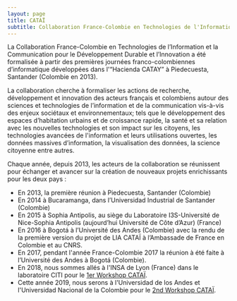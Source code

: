```yaml
---
layout: page
title: CATAÏ
subtitle: Collaboration France-Colombie en Technologies de l'Information et la Communication pour le Developpement Durable et l'Innovation
---
```


La Collaboration France-Colombie en Technologies de l’Information et la Communication pour le Développement Durable et l’Innovation a été formalisée à partir des premières journées franco-colombiennes d’informatique développées dans l'“Hacienda CATAY” à Piedecuesta, Santander (Colombie en 2013).

La collaboration cherche à formaliser les actions de recherche, développement et innovation des acteurs français et colombiens autour des sciences et technologies de l’information et de la communication vis-à-vis des enjeux sociétaux et environnementaux; tels que le développement des espaces d’habitation urbains et de croissance rapide, la santé et sa relation avec les nouvelles technologies et son impact sur les citoyens, les technologies avancées de l'information  et leurs utilisations ouvertes, les données massives d’information, la visualisation des données, la science citoyenne entre autres.

Chaque année, depuis 2013, les acteurs de la collaboration se réunissent pour échanger et avancer sur la création de nouveaux projets enrichissants pour les deux pays : 
  + En 2013, la première réunion à Piedecuesta, Santander (Colombie)
  + En 2014 à Bucaramanga, dans l’Universidad Industrial de Santander (Colombie)
  + En 2015 à Sophia Antipolis, au siège du Laboratoire I3S-Université de Nice-Sophia Antipolis (aujourd’hui Université de Côte d’Azur) (France)
  + En 2016 à Bogotá à l’Université des Andes (Colombie) avec la rendu de la première version du projet de LIA CATAÏ à l’Ambassade de France en Colombie et au CNRS. 
  + En 2017, pendant l'année France-Colombie 2017 la réunion à été faite à l’Université des Andes à Bogotá (Colombie).
  + En 2018, nous sommes allés à l'INSA de Lyon (France) dans le laboratoire CITI pour le [1er Workshop CATAÏ](catai2018).
  + Cette année 2019, nous serons à l'Universidad de los Andes et l'Universidad Nacional de la Colombie pour le [2nd Workshop CATAÏ](catai2019).






